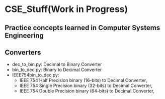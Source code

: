 # CSE_Stuff(Work in Progress)
## Practice concepts learned in Computer Systems Engineering 
## Converters
 - dec_to_bin.py: Decimal to Binary Converter
 - bin_to_dec.py: Binary to Decimal Converter
 - IEEE754bin_to_dec.py:
   - IEEE 754 Half Precision binary (16-bits) to Decimal Converter,
   - IEEE 754 Single Precision binary (32-bits) to Decimal Converter,
   - IEEE 754 Double Precision binary (64-bits) to Decimal Converter,
